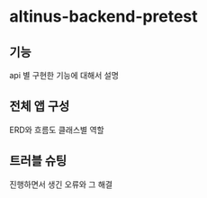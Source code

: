 # altinus-backend-pretest

## 기능
api 별 구현한 기능에 대해서 설명
## 전체 앱 구성
ERD와 흐름도
클래스별 역할
## 트러블 슈팅
진행하면서 생긴 오류와 그 해결
